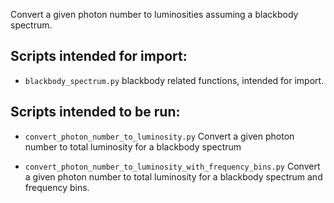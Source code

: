 Convert a given photon number to luminosities assuming a blackbody spectrum.

## Scripts intended for import:

- `blackbody_spectrum.py`     blackbody related functions, intended for import.


## Scripts intended to be run:

- `convert_photon_number_to_luminosity.py`
    Convert a given photon number to total luminosity for a blackbody spectrum

- `convert_photon_number_to_luminosity_with_frequency_bins.py`
    Convert a given photon number to total luminosity for a blackbody spectrum
    and frequency bins.
